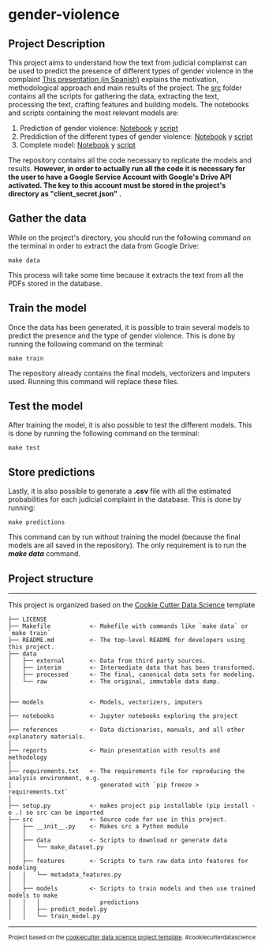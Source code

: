 gender-violence
==============================

## Project Description 

This project aims to understand how the text from judicial complainst can be used to predict the presence of different types of gender violence in the complaint [This presentation (in Spanish)](reports/presentacion.pdf) explains the motivation, methodological approach and main results of the project. The [src](src) folder contains all the scripts for gathering the data, extracting the text, processing the text, crafting features and building models. The notebooks and scripts containing the most relevant models are:
  
  1. Prediction of gender violence: [Notebook](notebooks/2.1-YM-gender-violence.ipynb) y [script](src/models/gender_violence_classification.py)
  2. Preddiction of the different types of gender violence: [Notebook](notebooks/2.2-YM-types-of-violence.ipynb) y [script](src/models/violence_type_classification.py)
  3. Complete model:  [Notebook](notebooks/3.1-YM-final-model.ipynb) y [script](src/models/complete_classification.py)
 
 The repository contains all the code necessary to replicate the models and results. **However, in order to actually run all the code it is necessary for the user to have a Google Service Account with Google's Drive API activated. The key to this account must be stored in the project's directory as "client_secret.json" .**
 
 ## Gather the data

 While on the project's directory, you should run the following command on the terminal in order to extract the data from Google Drive:
 
 ```
make data
```

This process will take some time because it extracts the text from all the PDFs stored in the database.

## Train the model

Once the data has been generated, it is possible to train several models to predict the presence and the type of gender violence. This is done by running the following command on the terminal:

  ```
make train
```

The repository already contains the final models, vectorizers and imputers used. Running this command will replace these files.

## Test the model

After training the model, it is also possible to test the different models. This is done by running the following command on the terminal:
  
   ```
make test
```

## Store predictions

Lastly, it is also possible to generate a **.csv** file with all the estimated probabilities for each judicial complaint in the database. This is done by running:
 
  ```
make predictions
```

This command can by run without training the model (because the final models are all saved in the repository). The only requirement is to run the  ***make data*** command.

## Project structure
------------
This project is organized based on the [Cookie Cutter Data Science](https://drivendata.github.io/cookiecutter-data-science/) template


    ├── LICENSE
    ├── Makefile           <- Makefile with commands like `make data` or `make train`
    ├── README.md          <- The top-level README for developers using this project.
    ├── data
    │   ├── external       <- Data from third party sources.
    │   ├── interim        <- Intermediate data that has been transformed.
    │   ├── processed      <- The final, canonical data sets for modeling.
    │   └── raw            <- The original, immutable data dump.
    │
    │
    ├── models             <- Models, vectorizers, imputers
    │
    ├── notebooks          <- Jupyter notebooks exploring the project
    │
    ├── references         <- Data dictionaries, manuals, and all other explanatory materials.
    │
    ├── reports            <- Main presentation with results and methodology
    │
    ├── requirements.txt   <- The requirements file for reproducing the analysis environment, e.g.
    │                         generated with `pip freeze > requirements.txt`
    │
    ├── setup.py           <- makes project pip installable (pip install -e .) so src can be imported
    ├── src                <- Source code for use in this project.
    │   ├── __init__.py    <- Makes src a Python module
    │   │
    │   ├── data           <- Scripts to download or generate data
    │   │   └── make_dataset.py
    │   │
    │   ├── features       <- Scripts to turn raw data into features for modeling
    │   │   └── metadata_features.py
    │   │
    │   ├── models         <- Scripts to train models and then use trained models to make
    │   │   │                 predictions
    │   │   ├── predict_model.py
    │   │   └── train_model.py
  

--------

<p><small>Project based on the <a target="_blank" href="https://drivendata.github.io/cookiecutter-data-science/">cookiecutter data science project template</a>. #cookiecutterdatascience</small></p>

